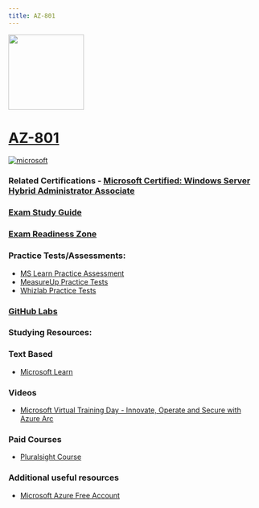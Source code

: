 ```yaml
---
title: AZ-801
---
```


<img src="/az-801.png" width="150" height="150">

# [AZ-801](https://learn.microsoft.com/certifications/exams/az-801)

<a href='https://learn.microsoft.com/en-us/certifications/browse/?type=role-based&levels=intermediate' target="_blank"><img alt='microsoft' src='https://img.shields.io/badge/associate-100000?style=for-the-badge&logo=microsoft&logoColor=white&labelColor=0078D4&color=212221'/></a> 

### Related Certifications - [Microsoft Certified: Windows Server Hybrid Administrator Associate](https://learn.microsoft.com/en-us/certifications/windows-server-hybrid-administrator)

### [Exam Study Guide](https://aka.ms/az801-studyguide)
### [Exam Readiness Zone](https://learn.microsoft.com/en-us/shows/exam-readiness-zone/preparing-for-az-801-secure-windows-servers-on-premises-and-hybrid-infrastructures-segment-1-of-5/)

### Practice Tests/Assessments:
- [MS Learn Practice Assessment](https://learn.microsoft.com/certifications/exams/az-801/practice/assessment?assessment-type=practice&assessmentId=68)
- [MeasureUp Practice Tests](https://www.measureup.com/microsoft-practice-test-az-801-configuring-windows-server-hybrid-advanced-services.html)
- [Whizlab Practice Tests](https://www.whizlabs.com/az-801-configuring-windows-server-hybrid-advanced-services/)

### [GitHub Labs](https://aka.ms/az801labs)

### Studying Resources:

### Text Based
- [Microsoft Learn](https://learn.microsoft.com/certifications/exams/az-801)
### Videos
- [Microsoft Virtual Training Day - Innovate, Operate and Secure with Azure Arc](https://events.microsoft.com/en-us/allevents/?language=English&clientTimeZone=1&search=Microsoft%20Azure%20Virtual%20Training%20Day:%20Innovate,%20Operate%20and%20Secure%20with%20Azure%20Arc&role=Developers)
### Paid Courses
- [Pluralsight Course](https://www.pluralsight.com/paths/administering-windows-server-hybrid-advanced-services-az-801)
### Additional useful resources
- [Microsoft Azure Free Account](https://azure.microsoft.com/en-us/offers/ms-azr-0044p)
